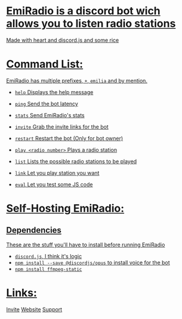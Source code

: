 <p align="center">
  <a href="http://emiradio.eu/" img src="https://cdn.discordapp.com/attachments/804065774636499006/809495624901984346/thumb-1920-695678.png" />
</p>

# EmiRadio is a discord bot wich allows you to listen radio stations
Made with heart and discord.js and some rice

# Command List:
EmiRadio has multiple prefixes, `+`, `emilia` and by mention.

* `help`
Displays the help message

* `ping`
Send the bot latency

* `stats`
Send EmiRadio's stats

* `invite`
Grab the invite links for the bot

* `restart`
Restart the bot (Only for bot owner)

* `play <radio number>`
Plays a radio station

* `list`
Lists the possible radio stations to be played

* `link`
Let you play station you want


* `eval`
Let you test some JS code

# Self-Hosting EmiRadio:
## Dependencies
These are the stuff you'll have to install before running EmiRadio

* `discord.js`, I think it's logic
* `npm install --save @discordjs/opus` to install voice for the bot
* `npm install ffmpeg-static`

# Links:
[Invite](https://discord.com/oauth2/authorize?client_id=777260982513827861&permissions=8&scope=bot)
[Website](https://www.emiradio.eu/)
[Support](https://discord.gg/TCk7CRHxjZ)
